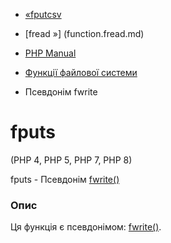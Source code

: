 - [«fputcsv](function.fputcsv.md)
- [fread »] (function.fread.md)

- [PHP Manual](index.md)
- [Функції файлової системи](ref.filesystem.md)
- Псевдонім fwrite

# fputs

(PHP 4, PHP 5, PHP 7, PHP 8)

fputs - Псевдонім [fwrite()](function.fwrite.md)

### Опис

Ця функція є псевдонімом: [fwrite()](function.fwrite.md).
